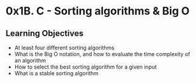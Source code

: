 <h1>0x1B. C - Sorting algorithms & Big O</h1>
<h2>Learning Objectives</h2>
<ul>
<li>At least four different sorting algorithms</li>
<li>What is the Big O notation, and how to evaluate the time complexity of an algorithm</li>
<li>How to select the best sorting algorithm for a given input</li>
<li>What is a stable sorting algorithm</li>
</ul>
